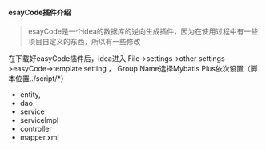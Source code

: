 #### esayCode插件介绍
> esayCode是一个idea的数据库的逆向生成插件，因为在使用过程中有一些项目自定义的东西，所以有一些修改

在下载好easyCode插件后，idea进入 File->settings->other settings->easyCode->template setting 
， Group Name选择Mybatis Plus依次设置（脚本位置../script/*）
- entity,
- dao
- service
- serviceImpl
- controller
- mapper.xml

